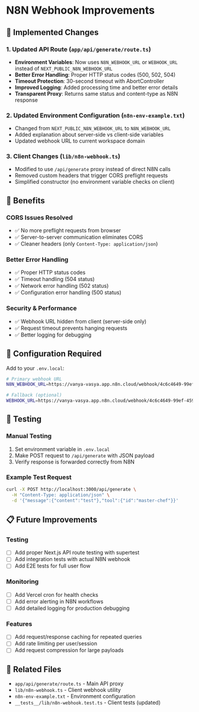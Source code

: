 # N8N Webhook Improvements

## 🚀 Implemented Changes

### 1. Updated API Route (`app/api/generate/route.ts`)
- **Environment Variables**: Now uses `N8N_WEBHOOK_URL` or `WEBHOOK_URL` instead of `NEXT_PUBLIC_N8N_WEBHOOK_URL`
- **Better Error Handling**: Proper HTTP status codes (500, 502, 504)
- **Timeout Protection**: 30-second timeout with AbortController
- **Improved Logging**: Added processing time and better error details
- **Transparent Proxy**: Returns same status and content-type as N8N response

### 2. Updated Environment Configuration (`n8n-env-example.txt`)
- Changed from `NEXT_PUBLIC_N8N_WEBHOOK_URL` to `N8N_WEBHOOK_URL`
- Added explanation about server-side vs client-side variables
- Updated webhook URL to current workspace domain

### 3. Client Changes (`lib/n8n-webhook.ts`)
- Modified to use `/api/generate` proxy instead of direct N8N calls
- Removed custom headers that trigger CORS preflight requests
- Simplified constructor (no environment variable checks on client)

## 🎯 Benefits

### CORS Issues Resolved
- ✅ No more preflight requests from browser
- ✅ Server-to-server communication eliminates CORS
- ✅ Cleaner headers (only `Content-Type: application/json`)

### Better Error Handling
- ✅ Proper HTTP status codes
- ✅ Timeout handling (504 status)
- ✅ Network error handling (502 status)
- ✅ Configuration error handling (500 status)

### Security & Performance
- ✅ Webhook URL hidden from client (server-side only)
- ✅ Request timeout prevents hanging requests
- ✅ Better logging for debugging

## 🔧 Configuration Required

Add to your `.env.local`:
```bash
# Primary webhook URL
N8N_WEBHOOK_URL=https://vanya-vasya.app.n8n.cloud/webhook/4c6c4649-99ef-4598-b77b-6cb12ab6a102

# Fallback (optional)
WEBHOOK_URL=https://vanya-vasya.app.n8n.cloud/webhook/4c6c4649-99ef-4598-b77b-6cb12ab6a102
```

## 🧪 Testing

### Manual Testing
1. Set environment variable in `.env.local`
2. Make POST request to `/api/generate` with JSON payload
3. Verify response is forwarded correctly from N8N

### Example Test Request
```bash
curl -X POST http://localhost:3000/api/generate \
  -H "Content-Type: application/json" \
  -d '{"message":{"content":"test"},"tool":{"id":"master-chef"}}'
```

## 📋 Future Improvements

### Testing
- [ ] Add proper Next.js API route testing with supertest
- [ ] Add integration tests with actual N8N webhook
- [ ] Add E2E tests for full user flow

### Monitoring
- [ ] Add Vercel cron for health checks
- [ ] Add error alerting in N8N workflows
- [ ] Add detailed logging for production debugging

### Features
- [ ] Add request/response caching for repeated queries
- [ ] Add rate limiting per user/session
- [ ] Add request compression for large payloads

## 🔗 Related Files
- `app/api/generate/route.ts` - Main API proxy
- `lib/n8n-webhook.ts` - Client webhook utility
- `n8n-env-example.txt` - Environment configuration
- `__tests__/lib/n8n-webhook.test.ts` - Client tests (updated)
